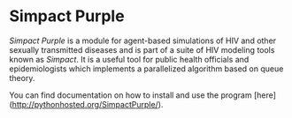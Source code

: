 Simpact Purple
===============

*Simpact Purple* is a module for agent-based simulations of HIV and other 
sexually transmitted diseases and is part of a suite of HIV modeling tools
known as *Simpact*. It is a useful tool for public health officials and 
epidemiologists which implements a parallelized algorithm based on queue 
theory. 

You can find documentation on how to install and use the program [here] (http://pythonhosted.org/SimpactPurple/).